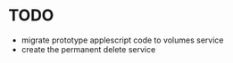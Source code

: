 # TODO
- migrate prototype applescript code to volumes service
- create the permanent delete service